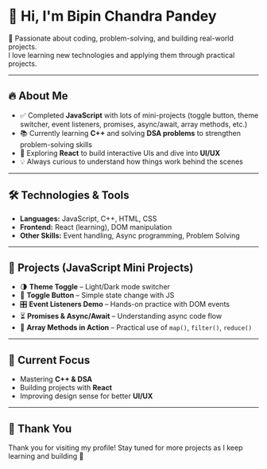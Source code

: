 # 👋 Hi, I'm Bipin Chandra Pandey  

🚀 Passionate about coding, problem-solving, and building real-world projects.  
I love learning new technologies and applying them through practical projects.  

---

## 🔥 About Me
- ✅ Completed **JavaScript** with lots of mini-projects (toggle button, theme switcher, event listeners, promises, async/await, array methods, etc.)
- 📚 Currently learning **C++** and solving **DSA problems** to strengthen problem-solving skills
- 🎨 Exploring **React** to build interactive UIs and dive into **UI/UX**
- 💡 Always curious to understand how things work behind the scenes

---

## 🛠️ Technologies & Tools
- **Languages:** JavaScript, C++, HTML, CSS  
- **Frontend:** React (learning), DOM manipulation  
- **Other Skills:** Event handling, Async programming, Problem Solving  

---

## 📂 Projects (JavaScript Mini Projects)
- 🌗 **Theme Toggle** – Light/Dark mode switcher  
- 🔘 **Toggle Button** – Simple state change with JS  
- 🎛 **Event Listeners Demo** – Hands-on practice with DOM events  
- ⏳ **Promises & Async/Await** – Understanding async code flow  
- 🔄 **Array Methods in Action** – Practical use of `map()`, `filter()`, `reduce()`  

---

## 📌 Current Focus
- Mastering **C++ & DSA**
- Building projects with **React**
- Improving design sense for better **UI/UX**

---

## 🙏 Thank You
Thank you for visiting my profile! Stay tuned for more projects as I keep learning and building 🚀
